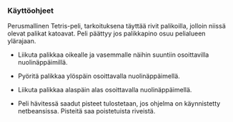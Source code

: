 ### Käyttöohjeet

Perusmallinen Tetris-peli, tarkoituksena täyttää rivit palikoilla, jolloin niissä olevat palikat katoavat. Peli päättyy jos palikkapino osuu pelialueen ylärajaan.

* Liikuta palikkaa oikealle ja vasemmalle näihin suuntiin osoittavilla nuolinäppäimillä.
* Pyöritä palikkaa ylöspäin osoittavalla nuolinäppäimellä.
* Liikuta palikkaa alaspäin alas osoittavalla nuolinäppäimellä.

* Peli hävitessä saadut pisteet tulostetaan, jos ohjelma on käynnistetty netbeansissa. Pisteitä saa poistetuista riveistä.
